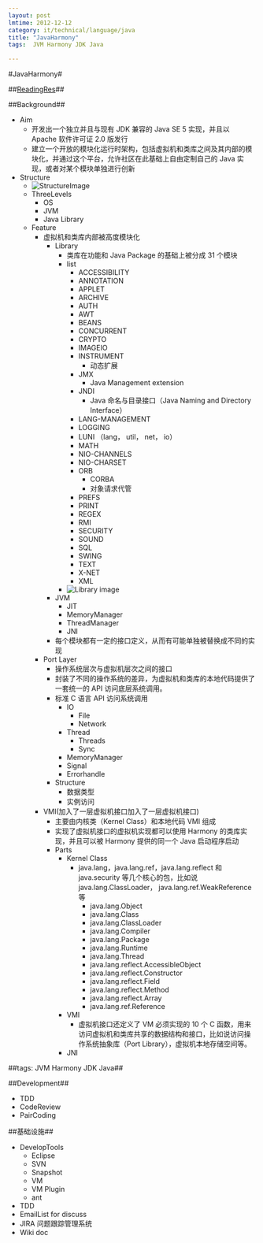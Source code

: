 ```yaml
---
layout: post
lmtime: 2012-12-12
category: it/technical/language/java
title: "JavaHarmony"
tags:  JVM Harmony JDK Java

---
```

#JavaHarmony#



##[ReadingRes](http://www.ibm.com/developerworks/cn/java/j-harmony/)##



##Background##
* Aim
  * 开发出一个独立并且与现有 JDK 兼容的 Java SE 5 实现，并且以 Apache 软件许可证 2.0 版发行
  * 建立一个开放的模块化运行时架构，包括虚拟机和类库之间及其内部的模块化，并通过这个平台，允许社区在此基础上自由定制自己的 Java 实现，或者对某个模块单独进行创新
* Structure
  * ![StructureImage](http://www.ibm.com/developerworks/cn/java/j-lo-harmony1/images/image002.jpg)
  * ThreeLevels
    * OS
    * JVM
    * Java Library
  * Feature
    * 虚拟机和类库内部被高度模块化
      * Library
        * 类库在功能和 Java Package 的基础上被分成 31 个模块
        * list
          * ACCESSIBILITY
          * ANNOTATION
          * APPLET
          * ARCHIVE
          * AUTH
          * AWT
          * BEANS
          * CONCURRENT
          * CRYPTO
          * IMAGEIO
          * INSTRUMENT 
            * 动态扩展
          * JMX
            * Java Management extension
          * JNDI
            * Java 命名与目录接口（Java Naming and Directory Interface）
          * LANG-MANAGEMENT
          * LOGGING
          * LUNI （lang， util， net， io）
          * MATH
          * NIO-CHANNELS
          * NIO-CHARSET
          * ORB
            * CORBA
            * 对象请求代管
          * PREFS
          * PRINT
          * REGEX
          * RMI
          * SECURITY
          * SOUND
          * SQL
          * SWING
          * TEXT
          * X-NET
          * XML
        * ![Library image](http://www.ibm.com/developerworks/cn/java/j-lo-harmony4/img/arch.jpg)
      * JVM
        * JIT
        * MemoryManager
        * ThreadManager
        * JNI
      * 每个模块都有一定的接口定义，从而有可能单独被替换成不同的实现
    * Port Layer
      * 操作系统层次与虚拟机层次之间的接口
      * 封装了不同的操作系统的差异，为虚拟机和类库的本地代码提供了一套统一的 API 访问底层系统调用。
      * 标准 C 语言 API 访问系统调用
        * IO
          * File
          * Network
        * Thread
          * Threads
          * Sync
        * MemoryManager
        * Signal
        * Errorhandle
      * Structure
        * 数据类型
        * 实例访问
    * VMI(加入了一层虚拟机接口加入了一层虚拟机接口)
      * 主要由内核类（Kernel Class）和本地代码 VMI 组成
      * 实现了虚拟机接口的虚拟机实现都可以使用 Harmony 的类库实现，并且可以被 Harmony 提供的同一个 Java 启动程序启动
      * Parts
        * Kernel Class
          * java.lang，java.lang.ref，java.lang.reflect 和 java.security 等几个核心的包，比如说 java.lang.ClassLoader， java.lang.ref.WeakReference 等
            * java.lang.Object  
            * java.lang.Class  
            * java.lang.ClassLoader  
            * java.lang.Compiler  
            * java.lang.Package  
            * java.lang.Runtime
            * java.lang.Thread
            * java.lang.reflect.AccessibleObject
            * java.lang.reflect.Constructor
            * java.lang.reflect.Field
            * java.lang.reflect.Method
            * java.lang.reflect.Array
            * java.lang.ref.Reference
        * VMI
          * 虚拟机接口还定义了 VM 必须实现的 10 个 C 函数，用来访问虚拟机和类库共享的数据结构和接口，比如说访问操作系统抽象库（Port Library），虚拟机本地存储空间等。
        * JNI



##tags: JVM Harmony JDK Java##



##Development##
* TDD
* CodeReview
* PairCoding



##基础设施##
* DevelopTools
  * Eclipse
  * SVN
  * Snapshot
  * VM
  * VM Plugin
  * ant
* TDD
* EmailList for discuss
* JIRA 问题跟踪管理系统
* Wiki doc
